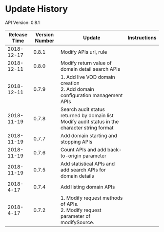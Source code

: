 # Update History #
API Version: 0.8.1


| Release Time   | Version Number | Update                                                       | Instructions |
| ---------- | ------ | ---------------------------------------------------------- | ---- |
| 2018-12-17 | 0.8.1  | Modify APIs url, rule                                           |      |
| 2018-12-11 | 0.8.0  | Modify return value of domain detail search APIs                               |      |
| 2018-12-11 | 0.7.9  | 1. Add live VOD domain creation<br/>2. Add domain configuration management APIs          |      |
| 2018-11-19 | 0.7.8  | Search audit status returned by domain list  Modify audit status in the character string format          |      |
| 2018-11-19 | 0.7.7  | Add domain starting and stopping APIs                                   |      |
| 2018-11-19 | 0.7.6  | Count APIs and add back-to-origin parameter                                       |      |
| 2018-11-19 | 0.7.5  | Add statistical APIs and add search APIs for domain details                       |      |
| 2018-4-17  | 0.7.4  | Add listing domain APIs                                         |      |
| 2018-4-17  | 0.7.2  | 1. Modify request methods of APIs. <br/>2. Modify request parameter of modifySource. |      |
